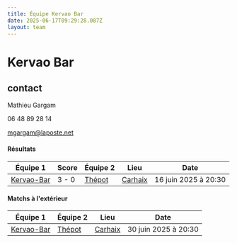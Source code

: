 ```yaml
---
title: Équipe Kervao Bar
date: 2025-06-17T09:29:28.087Z
layout: team
---
```


# Kervao Bar



## contact 

Mathieu Gargam

06 48 89 28 14 

mgargam@laposte.net

#### Résultats

| Équipe 1 | Score | Équipe 2 | Lieu | Date |
|----------|-------|----------|------|------|
| [Kervao-Bar](/teams/Kervao-Bar) | 3 - 0 | [Thépot](/teams/Thépot) | [Carhaix](/stades/Carhaix) | 16 juin 2025 à 20:30 |

#### Matchs à l'extérieur

| Équipe 1 | Équipe 2 | Lieu | Date |
|----------|----------|------|------|
| [Kervao-Bar](/teams/Kervao-Bar) | [Thépot](/teams/Thépot) | [Carhaix](/stades/Carhaix) | 30 juin 2025 à 20:30 |

